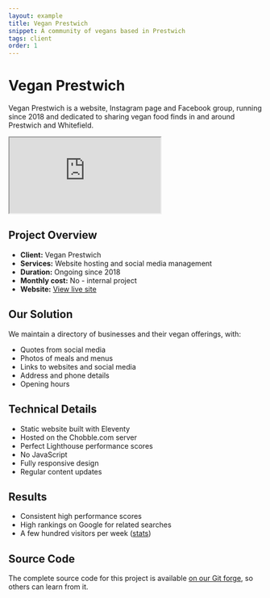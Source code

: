 ```yaml
---
layout: example
title: Vegan Prestwich
snippet: A community of vegans based in Prestwich
tags: client
order: 1
---
```


# Vegan Prestwich

Vegan Prestwich is a website, Instagram page and Facebook group, running since 2018 and dedicated to sharing vegan food finds in and around Prestwich and Whitefield.

<iframe src="https://veganprestwich.co.uk"></iframe>

## Project Overview
- **Client:** Vegan Prestwich
- **Services:** Website hosting and social media management
- **Duration:** Ongoing since 2018
- **Monthly cost:** No - internal project
- **Website:** [View live site](https://veganprestwich.co.uk)

## Our Solution

We maintain a directory of businesses and their vegan offerings, with:
- Quotes from social media
- Photos of meals and menus
- Links to websites and social media
- Address and phone details
- Opening hours

## Technical Details
- Static website built with Eleventy
- Hosted on the Chobble.com server
- Perfect Lighthouse performance scores
- No JavaScript
- Fully responsive design
- Regular content updates

## Results
- Consistent high performance scores
- High rankings on Google for related searches
- A few hundred visitors per week ([stats](https://analytics.veganprestwich.co.uk?access-token=2g1r4x7239443z722v6f4c1y2f1o6m221wk1m2b))

## Source Code
The complete source code for this project is available [on our Git forge](https://git.chobble.com/hosted-by-chobble/vegan-prestwich), so others can learn from it.
